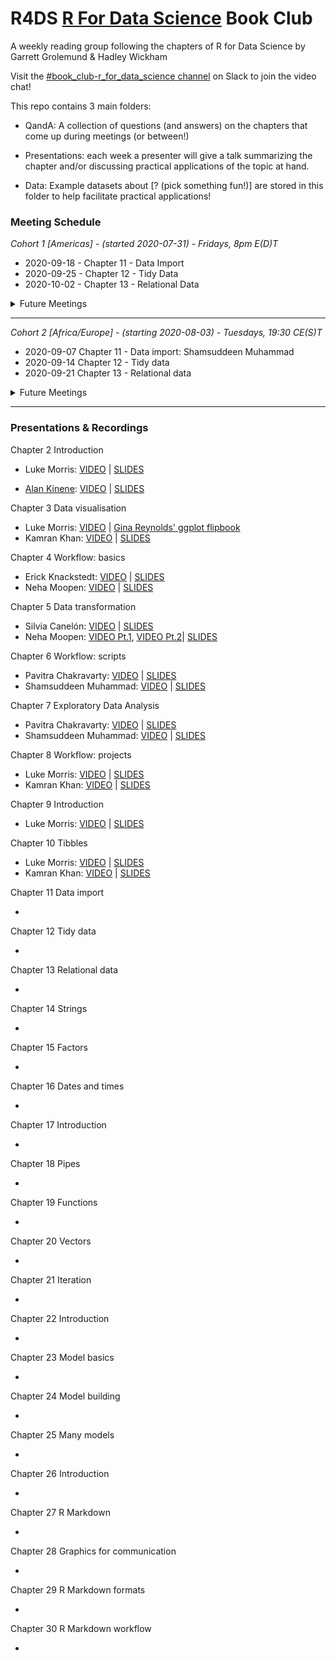 # R4DS [R For Data Science](https://r4ds.had.co.nz/) Book Club

A weekly reading group following the chapters of R for Data Science by Garrett Grolemund & Hadley Wickham

Visit the [#book_club-r_for_data_science channel](https://r4ds.io/join) on Slack to join the video chat! 

This repo contains 3 main folders:

- QandA: A collection of questions (and answers) on the chapters that come up during meetings (or between!)

- Presentations: each week a presenter will give a talk summarizing the chapter and/or discussing practical applications of the topic at hand. 

- Data: Example datasets about [? (pick something fun!)] are stored in this folder to help facilitate practical applications!

### Meeting Schedule 

*Cohort 1 [Americas] - (started 2020-07-31) - Fridays, 8pm E(D)T*

- 2020-09-18 - Chapter 11 - Data Import
- 2020-09-25 - Chapter 12 - Tidy Data
- 2020-10-02 - Chapter 13 - Relational Data

<details>
  <summary> Future Meetings </summary>

- 2020-10-09 - Chapter 14 - Strings
- 2020-10-17 - Chapter 15 - Factors
- 2020-10-24 - Chapter 16 - Dates and Times

</details>
<hr>


*Cohort 2 [Africa/Europe] - (starting 2020-08-03) - Tuesdays, 19:30 CE(S)T*

- 2020-09-07 Chapter 11 - Data import: Shamsuddeen Muhammad
- 2020-09-14 Chapter 12 - Tidy data
- 2020-09-21 Chapter 13 - Relational data

<details>
  <summary> Future Meetings </summary>

- 2020-09-28 Chapter 14 - Strings
- 2020-10-17 - Chapter 15 - Factors
- 2020-10-24 - Chapter 16 - Dates and Times

</details>
<hr>

### Presentations & Recordings

Chapter 2 Introduction 

- Luke Morris: [VIDEO](https://youtu.be/J8KHe2KAnUk) | [SLIDES](https://r4ds.github.io/bookclub-R_for_Data_Science/Presentations/Week01/Cohort1/R4DS%20Ch%201-2%20-%20Morris.html)

- [Alan Kinene](https://twitter.com/kinenealan): [VIDEO](https://youtu.be/M28oO5jmVQU) | [SLIDES](https://www.alankinene.com/r4ds_book_club/r4ds/r4ds-ch1_2.html#1)  

Chapter 3 Data visualisation 

- Luke Morris: [VIDEO](https://youtu.be/TuWkMvQbYPI) | [Gina Reynolds' ggplot flipbook](https://evamaerey.github.io/ggplot_flipbook/ggplot_flipbook_xaringan.html)
- Kamran Khan: [VIDEO](https://youtu.be/1Kl-Ma2Ajk8) | [SLIDES](https://github.com/camcaan/bookclub-R_for_Data_Science/blob/main/R4DS_Visualisation_slides.pptx) 

Chapter 4 Workflow: basics 

- Erick Knackstedt: [VIDEO](https://youtu.be/utmMd8QEq7Y) | [SLIDES](https://r4ds.github.io/bookclub-R_for_Data_Science/Presentations/Week03/Cohort1/Chapter4Slides.html) 
- Neha Moopen: [VIDEO](https://youtu.be/uFseYWMo5jg) | [SLIDES]()

Chapter 5 Data transformation 

- Silvia Canelón: [VIDEO](https://youtu.be/p-h758aKWQY) | [SLIDES](https://r4ds.github.io/bookclub-R_for_Data_Science/Presentations/Week04/Cohort1/Chapter5Slides.html)
- Neha Moopen: [VIDEO Pt.1](https://youtu.be/uFseYWMo5jg), [VIDEO Pt.2](https://youtu.be/VXzFEZ3LMJU)| [SLIDES]()

Chapter 6 Workflow: scripts

- Pavitra Chakravarty: [VIDEO](https://www.youtube.com/watch?v=mlIgAWOLVuQ&feature=youtu.be) | [SLIDES](https://r4ds.github.io/bookclub-R_for_Data_Science/Presentations/Week05/Cohort1/Chapter6Slides.html)
- Shamsuddeen Muhammad: [VIDEO](https://youtu.be/SfAiSNKdAXA) | [SLIDES]()

Chapter 7 Exploratory Data Analysis 

- Pavitra Chakravarty: [VIDEO](https://www.youtube.com/watch?v=mlIgAWOLVuQ&feature=youtu.be) | [SLIDES](https://r4ds.github.io/bookclub-R_for_Data_Science/Presentations/Week05/Cohort1/Chapter6Slides.html)
- Shamsuddeen Muhammad: [VIDEO](https://youtu.be/SfAiSNKdAXA) | [SLIDES]()

Chapter 8 Workflow: projects 

- Luke Morris: [VIDEO](https://youtu.be/FVF_aDtsQ_U) | [SLIDES](https://r4ds.github.io/bookclub-R_for_Data_Science/Presentations/Week06/Cohort1/Chapter8910Slides.html)
- Kamran Khan: [VIDEO](https://youtu.be/5QKJpziLKOM) | [SLIDES]() 

Chapter 9 Introduction 

- Luke Morris: [VIDEO](https://youtu.be/FVF_aDtsQ_U) | [SLIDES](https://r4ds.github.io/bookclub-R_for_Data_Science/Presentations/Week06/Cohort1/Chapter8910Slides.html)

Chapter 10 Tibbles 

- Luke Morris: [VIDEO](https://youtu.be/FVF_aDtsQ_U) | [SLIDES](https://r4ds.github.io/bookclub-R_for_Data_Science/Presentations/Week06/Cohort1/Chapter8910Slides.html)
- Kamran Khan: [VIDEO](https://youtu.be/5QKJpziLKOM) | [SLIDES]() 

Chapter 11 Data import 

- 

Chapter 12 Tidy data 

- 

Chapter 13 Relational data 

- 

Chapter 14 Strings 

- 

Chapter 15 Factors 

- 

Chapter 16 Dates and times 

- 

Chapter 17 Introduction 

- 

Chapter 18 Pipes 

- 

Chapter 19 Functions 

- 

Chapter 20 Vectors 

- 

Chapter 21 Iteration 

- 

Chapter 22 Introduction 

- 

Chapter 23 Model basics 

- 

Chapter 24 Model building 

- 

Chapter 25 Many models 

- 

Chapter 26 Introduction 

- 

Chapter 27 R Markdown 

- 

Chapter 28 Graphics for communication 

- 

Chapter 29 R Markdown formats 

- 

Chapter 30 R Markdown workflow 

- 
